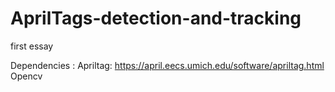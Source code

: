 # AprilTags-detection-and-tracking
first essay


Dependencies : 
Apriltag: https://april.eecs.umich.edu/software/apriltag.html 
Opencv
